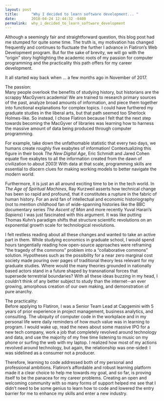 ```yaml
---
layout: post
title:      "Why I decided to learn software development... "
date:       2018-04-24 12:44:32 -0400
permalink:  why_i_decided_to_learn_software_development
---
```



Although a seemingly fair and straightforward question, this blog post had me stumped for quite some time.  The truth is, my motivation has changed frequently and continues to fluctuate the further I advance in Flatiron’s Web Development program.  But for the sake of brevity, we will go with the “origin” story highlighting the academic roots of my passion for computer programming and the practicality this path offers for my career development.  

It all started way back when … a few months ago in November of 2017.  

The passion:  
Many people overlook the benefits of studying history, but historians are the scrappy MacGyvers academia!  We are trained to research primary sources of the past, analyze broad amounts of information, and piece them together into functional explanations for complex topics.  I could have furthered my graduate studies in the liberal arts, but that path seemed too Sherlock Holmes-like.  So instead, I chose Flatiron because I felt that the next step towards becoming the MacGyver of libraries was learning how to harness the massive amount of data being produced through computer programming.

For example, take down the unfathomable statistic that every two days, we humans create roughly five exabytes of information!  Contextualizing this figure in their book *The New Digital Age*, Eric Schmidt and Jared Cohen equate five exabytes to all the information created from the dawn of civilization to about 2003!  With data at that scale, programming skills are essential to discern clues for making working models to better navigate the modern world.  

Furthermore, it is just an all around exciting time to be in the tech world.  In *The Age of Spiritual Machines*, Ray Kurzweil asserts how technical change has been so rapid and profound, that it constitutes a rupture in the fabric of human history.  For an avid fan of intellectual and economic historiography (not to mention childhood fan of wide-spanning histories like the BBC documentary series *The Ascent of Man* and more recently Yuval Harari’s *Sapiens*) I was just fascinated with this argument.  It was like putting Thomas Kuhn’s paradigm shifts that structure scientific revolutions on an exponential growth scale for technological revolutions.  

I felt restless reading about all these changes and wanted to take an active part in them.  While studying economics in graduate school, I would spend hours tangentially reading how open-source approaches were reframing “the tragedy of the commons” problem into a “collaborative commons” solution.  Hypotheses such as the possibility for a near zero marginal cost society made pouring over pages of traditional theory less relevant for my graduate studies.  Where would the many theories grounded in nationally based actors stand in a future shaped by transnational forces that supersede terrestrial boundaries?  With all these ideas buzzing in my head, I couldn’t think of any better subject to study than the internet--an ever growing, amorphous creation of our own making, and demonstration of pure anarchy.  

The practicality:  
Before applying to Flatiron, I was a Senior Team  Lead at Capgemini with 5 years of prior experience in project management, business analytics, and consulting.  The ubiquity of computer code in the workplace and in my personal life were daily reminders of how much value was in learning to program.  I would wake up, read the news about some massive IPO for a new tech company, work a job that completely revolved around technology and data, and use the majority of my free time listening to music on my phone or surfing the web with my laptop.  I realized how most of my actions revolved around technology, but again, the relationship was one-sided:  I was sidelined as a consumer not a producer.   

Therefore, learning to code addressed both of my personal and professional ambitions.  Flatiron’s affordable and robust learning platform made it a clear choice to help me towards my goal, and so far, is proving itself to be the panacea for my career problems.  Creating an open and welcoming community with so many forms of support helped me see that I didn’t need to be some genius to learn how to code and lowered the entry barrier for me to enhance my skills and enter a new industry.


